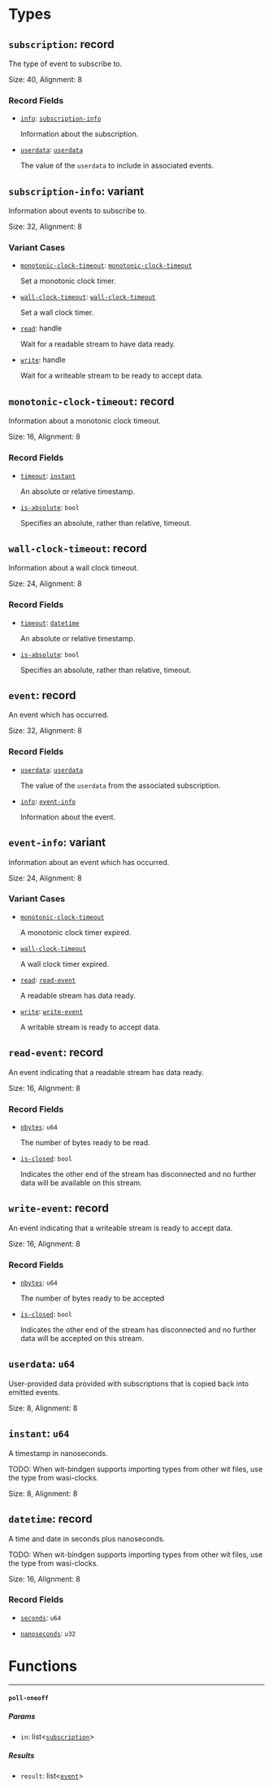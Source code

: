 # Types

## <a href="#subscription" name="subscription"></a> `subscription`: record

The type of event to subscribe to.

Size: 40, Alignment: 8

### Record Fields

- <a href="subscription.info" name="subscription.info"></a> [`info`](#subscription.info): [`subscription-info`](#subscription_info)
  
  Information about the subscription.
  
- <a href="subscription.userdata" name="subscription.userdata"></a> [`userdata`](#subscription.userdata): [`userdata`](#userdata)
  
  The value of the `userdata` to include in associated events.
  
## <a href="#subscription_info" name="subscription_info"></a> `subscription-info`: variant

Information about events to subscribe to.

Size: 32, Alignment: 8

### Variant Cases

- <a href="subscription_info.monotonic_clock_timeout" name="subscription_info.monotonic_clock_timeout"></a> [`monotonic-clock-timeout`](#subscription_info.monotonic_clock_timeout): [`monotonic-clock-timeout`](#monotonic_clock_timeout)
  
  Set a monotonic clock timer.
  
- <a href="subscription_info.wall_clock_timeout" name="subscription_info.wall_clock_timeout"></a> [`wall-clock-timeout`](#subscription_info.wall_clock_timeout): [`wall-clock-timeout`](#wall_clock_timeout)
  
  Set a wall clock timer.
  
- <a href="subscription_info.read" name="subscription_info.read"></a> [`read`](#subscription_info.read): handle<descriptor>
  
  Wait for a readable stream to have data ready.
  
- <a href="subscription_info.write" name="subscription_info.write"></a> [`write`](#subscription_info.write): handle<descriptor>
  
  Wait for a writeable stream to be ready to accept data.
  
## <a href="#monotonic_clock_timeout" name="monotonic_clock_timeout"></a> `monotonic-clock-timeout`: record

Information about a monotonic clock timeout.

Size: 16, Alignment: 8

### Record Fields

- <a href="monotonic_clock_timeout.timeout" name="monotonic_clock_timeout.timeout"></a> [`timeout`](#monotonic_clock_timeout.timeout): [`instant`](#instant)
  
  An absolute or relative timestamp.
  
- <a href="monotonic_clock_timeout.is_absolute" name="monotonic_clock_timeout.is_absolute"></a> [`is-absolute`](#monotonic_clock_timeout.is_absolute): `bool`
  
  Specifies an absolute, rather than relative, timeout.
  
## <a href="#wall_clock_timeout" name="wall_clock_timeout"></a> `wall-clock-timeout`: record

Information about a wall clock timeout.

Size: 24, Alignment: 8

### Record Fields

- <a href="wall_clock_timeout.timeout" name="wall_clock_timeout.timeout"></a> [`timeout`](#wall_clock_timeout.timeout): [`datetime`](#datetime)
  
  An absolute or relative timestamp.
  
- <a href="wall_clock_timeout.is_absolute" name="wall_clock_timeout.is_absolute"></a> [`is-absolute`](#wall_clock_timeout.is_absolute): `bool`
  
  Specifies an absolute, rather than relative, timeout.
  
## <a href="#event" name="event"></a> `event`: record

An event which has occurred.

Size: 32, Alignment: 8

### Record Fields

- <a href="event.userdata" name="event.userdata"></a> [`userdata`](#event.userdata): [`userdata`](#userdata)
  
  The value of the `userdata` from the associated subscription.
  
- <a href="event.info" name="event.info"></a> [`info`](#event.info): [`event-info`](#event_info)
  
  Information about the event.
  
## <a href="#event_info" name="event_info"></a> `event-info`: variant

Information about an event which has occurred.

Size: 24, Alignment: 8

### Variant Cases

- <a href="event_info.monotonic_clock_timeout" name="event_info.monotonic_clock_timeout"></a> [`monotonic-clock-timeout`](#event_info.monotonic_clock_timeout)
  
  A monotonic clock timer expired.
  
- <a href="event_info.wall_clock_timeout" name="event_info.wall_clock_timeout"></a> [`wall-clock-timeout`](#event_info.wall_clock_timeout)
  
  A wall clock timer expired.
  
- <a href="event_info.read" name="event_info.read"></a> [`read`](#event_info.read): [`read-event`](#read_event)
  
  A readable stream has data ready.
  
- <a href="event_info.write" name="event_info.write"></a> [`write`](#event_info.write): [`write-event`](#write_event)
  
  A writable stream is ready to accept data.
  
## <a href="#read_event" name="read_event"></a> `read-event`: record

An event indicating that a readable stream has data ready.

Size: 16, Alignment: 8

### Record Fields

- <a href="read_event.nbytes" name="read_event.nbytes"></a> [`nbytes`](#read_event.nbytes): `u64`
  
  The number of bytes ready to be read.
  
- <a href="read_event.is_closed" name="read_event.is_closed"></a> [`is-closed`](#read_event.is_closed): `bool`
  
  Indicates the other end of the stream has disconnected and no further
  data will be available on this stream.
  
## <a href="#write_event" name="write_event"></a> `write-event`: record

An event indicating that a writeable stream is ready to accept data.

Size: 16, Alignment: 8

### Record Fields

- <a href="write_event.nbytes" name="write_event.nbytes"></a> [`nbytes`](#write_event.nbytes): `u64`
  
  The number of bytes ready to be accepted
  
- <a href="write_event.is_closed" name="write_event.is_closed"></a> [`is-closed`](#write_event.is_closed): `bool`
  
  Indicates the other end of the stream has disconnected and no further
  data will be accepted on this stream.
  
## <a href="#userdata" name="userdata"></a> `userdata`: `u64`

User-provided data provided with subscriptions that is copied back
into emitted events.

Size: 8, Alignment: 8

## <a href="#instant" name="instant"></a> `instant`: `u64`

A timestamp in nanoseconds.

TODO: When wit-bindgen supports importing types from other wit files, use
the type from wasi-clocks.

Size: 8, Alignment: 8

## <a href="#datetime" name="datetime"></a> `datetime`: record

A time and date in seconds plus nanoseconds.

TODO: When wit-bindgen supports importing types from other wit files, use
the type from wasi-clocks.

Size: 16, Alignment: 8

### Record Fields

- <a href="datetime.seconds" name="datetime.seconds"></a> [`seconds`](#datetime.seconds): `u64`
  
  
- <a href="datetime.nanoseconds" name="datetime.nanoseconds"></a> [`nanoseconds`](#datetime.nanoseconds): `u32`
  
  
# Functions

----

#### <a href="#poll_oneoff" name="poll_oneoff"></a> `poll-oneoff` 

##### Params

- <a href="#poll_oneoff.in" name="poll_oneoff.in"></a> `in`: list<[`subscription`](#subscription)>
##### Results

- <a href="#poll_oneoff.result" name="poll_oneoff.result"></a> `result`: list<[`event`](#event)>

